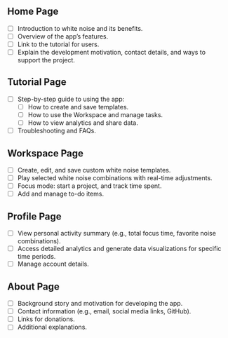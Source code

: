 ## Home Page
- [ ] Introduction to white noise and its benefits.
- [ ] Overview of the app’s features.
- [ ] Link to the tutorial for users.
- [ ] Explain the development motivation, contact details, and ways to support the project.

## Tutorial Page
- [ ] Step-by-step guide to using the app:
  - [ ] How to create and save templates.
  - [ ] How to use the Workspace and manage tasks.
  - [ ] How to view analytics and share data.
- [ ] Troubleshooting and FAQs.

## Workspace Page
- [ ] Create, edit, and save custom white noise templates.
- [ ] Play selected white noise combinations with real-time adjustments.
- [ ] Focus mode: start a project, and track time spent.
- [ ] Add and manage to-do items.

## Profile Page
- [ ] View personal activity summary (e.g., total focus time, favorite noise combinations).
- [ ] Access detailed analytics and generate data visualizations for specific time periods.
- [ ] Manage account details.

## About Page
- [ ] Background story and motivation for developing the app.
- [ ] Contact information (e.g., email, social media links, GitHub).
- [ ] Links for donations.
- [ ] Additional explanations.
